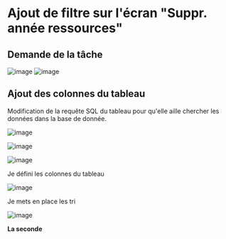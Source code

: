 # Ajout de filtre sur l'écran "Suppr. année ressources"

## Demande de la tâche

![image](https://github.com/MathisCastell/Stage2-Ajout-de-filtre-sur-l-cran-Suppr.-ann-e-ressources-/assets/148212506/3c6332e8-30f7-40ab-8e75-81bdbbb433ba)
![image](https://github.com/MathisCastell/Stage2-Ajout-de-filtre-sur-l-cran-Suppr.-ann-e-ressources-/assets/148212506/62fe4706-69f2-4678-b4de-cff0f89ba58b)

## Ajout des colonnes du tableau

Modification de la requête SQL du tableau pour qu'elle aille chercher les données dans la base de donnée. 

![image](https://github.com/MathisCastell/Stage2-Ajout-de-filtre-sur-l-cran-Suppr.-ann-e-ressources-/assets/148212506/df14823d-43d1-407e-9e5f-b58c253991db)

![image](https://github.com/MathisCastell/Stage2-Ajout-de-filtre-sur-l-cran-Suppr.-ann-e-ressources-/assets/148212506/2b6ea8d5-4866-43ef-9356-c042c07436d5)

![image](https://github.com/MathisCastell/Stage2-Ajout-de-filtre-sur-l-cran-Suppr.-ann-e-ressources-/assets/148212506/fd0cd339-d099-4de5-bb66-4db89ff8052e)

Je défini les colonnes du tableau 

![image](https://github.com/MathisCastell/Stage2-Ajout-de-filtre-sur-l-cran-Suppr.-ann-e-ressources-/assets/148212506/e3547a3f-0737-48c0-a28d-293123a192d9)

Je mets en place les tri 

![image](https://github.com/MathisCastell/Stage2-Ajout-de-filtre-sur-l-cran-Suppr.-ann-e-ressources-/assets/148212506/9d8477b4-58d8-4d96-81db-95016cb6245f)


**La seconde**
